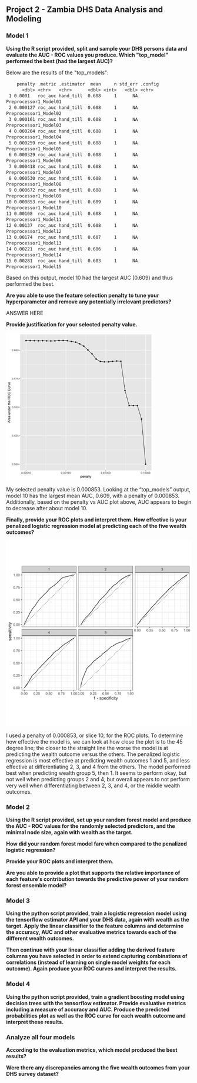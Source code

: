## Project 2 - Zambia DHS Data Analysis and Modeling

### Model 1 

**Using the R script provided, split and sample your DHS persons data and evaluate the AUC - ROC values you produce. Which "top_model" performed the best (had the largest AUC)?** 

Below are the results of the "top_models":

```
    penalty .metric .estimator  mean     n std_err .config              
      <dbl> <chr>   <chr>      <dbl> <int>   <dbl> <chr>                
 1 0.0001   roc_auc hand_till  0.608     1      NA Preprocessor1_Model01
 2 0.000127 roc_auc hand_till  0.608     1      NA Preprocessor1_Model02
 3 0.000161 roc_auc hand_till  0.608     1      NA Preprocessor1_Model03
 4 0.000204 roc_auc hand_till  0.608     1      NA Preprocessor1_Model04
 5 0.000259 roc_auc hand_till  0.608     1      NA Preprocessor1_Model05
 6 0.000329 roc_auc hand_till  0.608     1      NA Preprocessor1_Model06
 7 0.000418 roc_auc hand_till  0.608     1      NA Preprocessor1_Model07
 8 0.000530 roc_auc hand_till  0.608     1      NA Preprocessor1_Model08
 9 0.000672 roc_auc hand_till  0.608     1      NA Preprocessor1_Model09
10 0.000853 roc_auc hand_till  0.609     1      NA Preprocessor1_Model10
11 0.00108  roc_auc hand_till  0.608     1      NA Preprocessor1_Model11
12 0.00137  roc_auc hand_till  0.608     1      NA Preprocessor1_Model12
13 0.00174  roc_auc hand_till  0.607     1      NA Preprocessor1_Model13
14 0.00221  roc_auc hand_till  0.606     1      NA Preprocessor1_Model14
15 0.00281  roc_auc hand_till  0.603     1      NA Preprocessor1_Model15
```

Based on this output, model 10 had the largest AUC (0.609) and thus performed the best. 

**Are you able to use the feature selection penalty to tune your hyperparameter and remove any potentially irrelevant predictors?**

ANSWER HERE

**Provide justification for your selected penalty value.**

<img src="lr_plot.png" alt="drawing" width="400"/>

My selected penalty value is 0.000853. Looking at the “top_models” output, model 10 has the largest mean AUC, 0.609, with a penalty of 0.000853. Additionally, based on the penalty vs AUC plot above, AUC appears to begin to decrease after about model 10. 

**Finally, provide your ROC plots and interpret them. How effective is your penalized logistic regression model at predicting each of the five wealth outcomes?**

<img src="lr_roc.png" alt="drawing" width="600"/>

I used a penalty of 0.000853, or slice 10, for the ROC plots. To determine how effective the model is, we can look at how close the plot is to the 45 degree line; the closer to the straight line the worse the model is at predicting the wealth outcome versus the others. The penalized logistic regression is most effective at predicting wealth outcomes 1 and 5, and less effective at differentiating 2, 3, and 4 from the others. The model performed best when predicting wealth group 5, then 1. It seems to perform okay, but not well when predicting groups 2 and 4, but overall appears to not perform very well when differentiating between 2, 3, and 4, or the middle wealth outcomes. 

### Model 2

**Using the R script provided, set up your random forest model and produce the AUC - ROC values for the randomly selected predictors, and the minimal node size, again with wealth as the target.**

**How did your random forest model fare when compared to the penalized logistic regression?**

**Provide your ROC plots and interpret them.**

**Are you able to provide a plot that supports the relative importance of each feature's contribution towards the predictive power of your random forest ensemble model?**

### Model 3

**Using the python script provided, train a logistic regression model using the tensorflow estimator API and your DHS data, again with wealth as the target. Apply the linear classifier to the feature columns and determine the accuracy, AUC and other evaluative metrics towards each of the different wealth outcomes.**

**Then continue with your linear classifier adding the derived feature columns you have selected in order to extend capturing combinations of correlations (instead of learning on single model weights for each outcome). Again produce your ROC curves and interpret the results.**

### Model 4

**Using the python script provided, train a gradient boosting model using decision trees with the tensorflow estimator. Provide evaluative metrics including a measure of accuracy and AUC. Produce the predicted probabilities plot as well as the ROC curve for each wealth outcome and interpret these results.**


### Analyze all four models

**According to the evaluation metrics, which model produced the best results?**

**Were there any discrepancies among the five wealth outcomes from your DHS survey dataset?**
